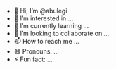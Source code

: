 - 👋 Hi, I’m @abulegi
- 👀 I’m interested in ...
- 🌱 I’m currently learning ...
- 💞️ I’m looking to collaborate on ...
- 📫 How to reach me ...
- 😄 Pronouns: ...
- ⚡ Fun fact: ...

<!---
abulegi/abulegi is a ✨ special ✨ repository because its `README.md` (this file) appears on your GitHub profile.
You can click the Preview link to take a look at your changes.
--->
